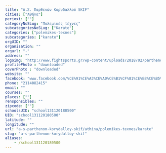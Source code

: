 ```yaml
---
title: "Α.Σ. Παρθενών Κορυδαλλού SKIF"
cities: ["Αθήνα"]
perioxi: [""]
categoryNoSLug: "Πολεμικές τέχνες"
subcategoriesNoSLug: ["Karate"]
categories: ["polemikes-texnes"]
subcategories: ["karate"]
orgUID: ""
organisation: ""
orgurl: "-"
address: ""
logoimg: "http://www.fightsports.gr/wp-content/uploads/2018/02/parthenon-koridallou-logo.jpg"
profilePhoto : "downloaded"
coverPhoto : "downloaded"
website: ""
facebook: "www.facebook.com/%CE%91%CE%A3%CE%A0%CE%B1%CF%81%CE%B8%CE%B5%CE%BD%CF%89%CE%BD-%CE%9A%CE%BF%CF%81%CF%85%CE%B4%CE%B1%CE%BB%CE%BB%CE%BF%CF%8D-SKIF-526846907651194/"
phone: "2114082415"
email: ""
courses: ""
places: [""]
rensponsibles: ""
zipcode: [""]
schoolsUID: "school131120180500"
UID: "school131120180500"
latitude: ""
longitude: ""
url: "a-s-parthenon-korydalloy-skif/athina/polemikes-texnes/karate"
slug: "a-s-parthenon-korydalloy-skif"
aliases:
    - /school131120180500
---
```





